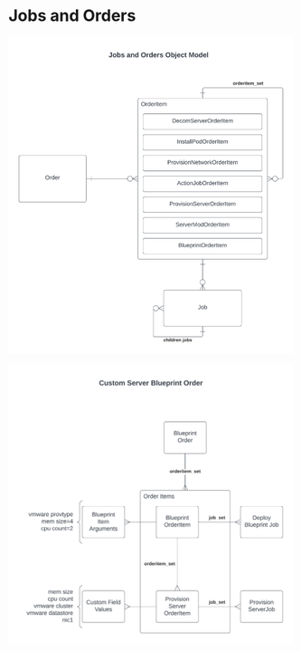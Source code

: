 # Jobs and Orders

![Orders and Jobs Model](../assets/Job%20and%20Order%20Object%20Model.png)

![Custom Server Blueprint Order](../assets/Custom%20Server%20Blueprint%20Order.png)